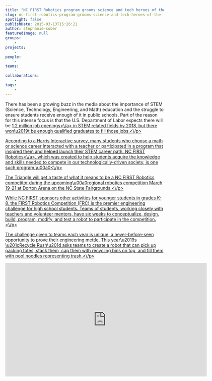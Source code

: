 ```yaml
---
title: "NC FIRST Robotics program grooms science and tech heroes of the future"
slug: nc-first-robotics-program-grooms-science-and-tech-heroes-of-the-future
spotlight: false
publishDate: 2015-03-13T15:26:21
author: stephanie-suber
featuredImage: null
groups:
    - 
projects:
    - 
people:
    - 
teams: 
    - 
collaborations:
    - 
tags:
    - 
---
```

<p>There has been a growing buzz in the media about the importance of STEM (Science, Technology, Engineering, and Math) education and the struggle to ensure students receive enough of it in public schools. Part of the reason for this intense focus is that the U.S. Department of Labor expects there will be <a href="http:\/\/mashable.com\/2011\/09\/07\/stem-microsoft-infographic\/?utm_source=feedburner&amp;amp;utm_medium=feed&amp;amp;utm_campaign=Feed%3A+Mashable+%28Mashable%29" target="_blank">1.2 million job openings<\/a> in STEM related fields by 2018, but there won\u2019t be enough qualified graduates to fill those jobs.<\/p>
<p>According to a Harris Interactive survey, many students who choose a math or science career interacted with a teacher or participated in a program that inspired them and helped launch their STEM career path. <a href="http:\/\/www.ncfirstrobotics.org\/" target="_blank">NC FIRST Robotics<\/a>, which was created to help students acquire the knowledge and skills needed to compete in our technologically-driven society, is one such program.\u00a0<!--more--><\/p>
<p>The Triangle will get a taste of what it means to be a NC FIRST Robotics competitor during the upcoming\u00a0regional robotics competition March 19-21 at Dorton Arena on the NC State Fairgrounds.<\/p>
<p>While NC FIRST sponsors other activities for younger students in grades K-8, the FIRST Robotics Competition (FRC) is the premier engineering challenge for high school students. Teams of students, working closely with teachers and volunteer mentors, have six weeks to conceptualize, design, build, program, modify, and test a robot to participate in the competition.<\/p>
<p>The challenge given to teams each year is unique, a never-before-seen opportunity to prove their engineering mettle. This year\u2019s \u201cRecycle Rush\u201d asks teams to create a robot that can pick up packing totes, stack them, cap them with recycling bins on top, and fill them with pool noodles representing trash.<\/p>
<p><iframe width="640" height="360" src="https:\/\/www.youtube.com\/embed\/W6UYFKNGHJ8?feature=oembed" frameborder="0" allowfullscreen><\/iframe><\/p>
<h6 style="text-align: center;">\u00a0This year&#8217;s NC FIRST Robotics challenge: &#8220;Recycle Rush.&#8221;<\/h6>
<p>&nbsp;<\/p>
<p>According to NC FIRST Robotics\u2019 Executive Director, Marie Hopper, one of the best qualities of these competitions is that they teach students the soft skills they\u2019ll need in the work place in addition to the tech. Hopper says that with an emphasis on \u201ccoopetition,\u201d the FRC asks students to compete enthusiastically but with \u201cgracious professionalism.\u201d In order for a team to win, they must work well with their partner alliance, which changes throughout the competition so that a partner one match may be a competitor in the next and then a partner again. The randomness ensures cooperation since any competitor in one match may well be a partner in the next.<\/p>
<p>\u201cWe\u2019re teaching kids to learn, ask for help, and work on a team in a hands-on way. A lot of those things you can\u2019t really teach in a class,\u201d said Hopper.<\/p>
<p>The FRC has inspired many students to move into a STEM field, including Hopper\u2019s own son. \u201cA lot of kids don\u2019t believe in themselves because they may not have been good academically, but they have a knack for engineering. They get hooked and realize they are good at something they enjoy. This changes lives, and I love watching that happen.\u201d<\/p>
<p><iframe width="640" height="360" src="https:\/\/www.youtube.com\/embed\/qstasn_fzCM?feature=oembed" frameborder="0" allowfullscreen><\/iframe><\/p>
<h6 style="text-align: center;">View the intense winning match from last year&#8217;s competition.<\/h6>
<p>&nbsp;<\/p>
<p>Sharlini Sankaran, REACH NC executive director and FRC volunteer judge since the inaugural Raleigh regional event, believes that programs like this are a step toward celebrating STEM achievements just as much as we celebrate athletic and artistic achievements. Sankaran emphasized that she comes back each year because &#8220;working with these motivated and inspiring students &#8211; the scientists and engineers of the future &#8211; shows me that our future is going to be very bright.&#8221;<\/p>
<p>Hopper encourages families to come to this weekend\u2019s FRC to see what it\u2019s all about. The event is free and open to the public, and the best days to view the excitement are March 20 and 21. Attendees can participate in a behind the scenes tour, and there are hands-on activities for younger students.<\/p>
<p>For those interested in <a href="mailto:ncfirstrobots@gmail.com" target="_blank">volunteering<\/a>, this is just one of many events that NC FIRST sponsors throughout the year. NC FIRST also needs team and event <a href="mailto:ncfirstrobots@gmail.com" target="_blank">sponsors<\/a>. Currently, there are 50 teams in NC, spanning the mountains to the coast. However, with the ever-increasing deficit between STEM jobs and people to fill them, expanding opportunities for students to learn in fun and engaging ways is a good investment for NC tech companies and the entire state.<\/p>
<p><em>&#8211; Stephanie Suber<\/em><\/p>
<!-- AddThis Advanced Settings generic via filter on the_content --><!-- AddThis Share Buttons generic via filter on the_content -->
